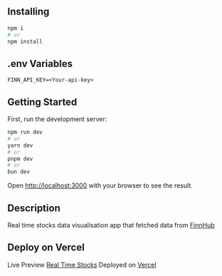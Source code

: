 ## Installing 
```bash
npm i
# or
npm install
```

## .env Variables
```
FINN_API_KEY=<Your-api-key>
```

## Getting Started

First, run the development server:

```bash
npm run dev
# or
yarn dev
# or
pnpm dev
# or
bun dev
```

Open [http://localhost:3000](http://localhost:3000) with your browser to see the result.

## Description
Real time stocks data visualisation app that fetched data from [FinnHub](https://finnhub.io/)



## Deploy on Vercel
Live Preview [Real Time Stocks](https://real-time-stock-next.vercel.app/)
Deployed on [Vercel](https://vercel.com/)

